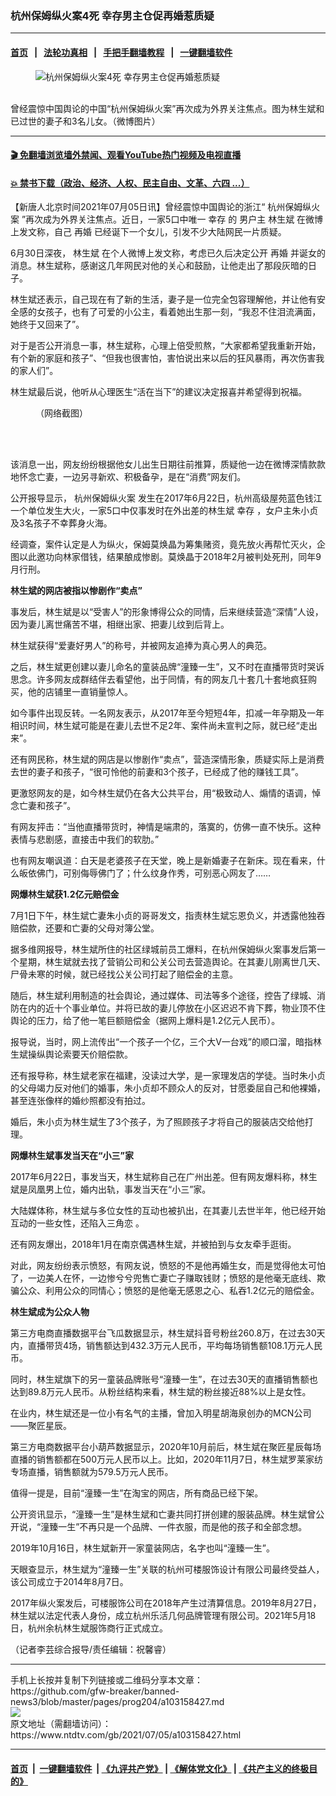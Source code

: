 ### 杭州保姆纵火案4死 幸存男主仓促再婚惹质疑
------------------------

#### [首页](https://github.com/gfw-breaker/banned-news3/blob/master/README.md) &nbsp;&nbsp;|&nbsp;&nbsp; [法轮功真相](https://github.com/begood0513/basic/blob/master/README.md)  &nbsp;&nbsp;|&nbsp;&nbsp; [手把手翻墙教程](https://github.com/gfw-breaker/guides/wiki)  &nbsp;&nbsp;|&nbsp;&nbsp; [一键翻墙软件](https://github.com/gfw-breaker/nogfw/blob/master/README.md)  



<div><div class="featured_image">
 <figure>
  <img alt="杭州保姆纵火案4死 幸存男主仓促再婚惹质疑" src="https://i.ntdtv.com/assets/uploads/2021/07/703347849d6f01e89f4ade39a8016e09-800x450.jpg"/>
 </figure><br/>
 <span class="caption">
  曾经震惊中国舆论的中国“杭州保姆纵火案”再次成为外界关注焦点。图为林生斌和已过世的妻子和3名儿女。（微博图片）
 </span>
</div>
</div><hr/>

#### [ 🎬  免翻墙浏览墙外禁闻、观看YouTube热门视频及电视直播](https://github.com/gfw-breaker/HelloWorld)

#### [ 💥  禁书下载（政治、经济、人权、民主自由、文革、六四 ...）](https://github.com/gfw-breaker/books/blob/master/README.md)

<div><div class="post_content" itemprop="articleBody">
 <p>
  【新唐人北京时间2021年07月05日讯】曾经震惊中国舆论的浙江“
  <ok href="https://www.ntdtv.com/gb/杭州保姆纵火案.htm">
   杭州保姆纵火案
  </ok>
  ”再次成为外界关注焦点。近日，一家5口中唯一
  <ok href="https://www.ntdtv.com/gb/幸存.htm">
   幸存
  </ok>
  的
  <ok href="https://www.ntdtv.com/gb/男户主.htm">
   男户主
  </ok>
  <ok href="https://www.ntdtv.com/gb/林生斌.htm">
   林生斌
  </ok>
  在微博上发文称，自己
  <ok href="https://www.ntdtv.com/gb/再婚.htm">
   再婚
  </ok>
  已经诞下一个女儿，引发不少大陆网民一片质疑。
 </p>
 <p>
  6月30日深夜，
  <ok href="https://www.ntdtv.com/gb/林生斌.htm">
   林生斌
  </ok>
  在个人微博上发文称，考虑已久后决定公开
  <ok href="https://www.ntdtv.com/gb/再婚.htm">
   再婚
  </ok>
  并诞女的消息。林生斌称，感谢这几年网民对他的关心和鼓励，让他走出了那段灰暗的日子。
 </p>
 <p>
  林生斌还表示，自己现在有了新的生活，妻子是一位完全包容理解他，并让他有安全感的女孩子，也有了可爱的小公主，看着她出生那一刻，“我忍不住泪流满面，她终于又回来了”。
 </p>
 <p>
  对于是否公开消息一事，林生斌称，心理上倍受煎熬，“大家都希望我重新开始，有个新的家庭和孩子”、“但我也很害怕，害怕说出来以后的狂风暴雨，再次伤害我的家人们”。
 </p>
 <p>
  林生斌最后说，他听从心理医生“活在当下”的建议决定报喜并希望得到祝福。
 </p>
 <figure class="wp-caption alignnone" id="attachment_103158428" style="width: 600px">
  <ok href="https://i.ntdtv.com/assets/uploads/2021/07/Hs0DlZajBeD9TjOFDXjs_vQW4b9ErZs2vKuu47yrruM.jpg">
   <img alt="" class="size-medium wp-image-103158428" src="https://i.ntdtv.com/assets/uploads/2021/07/Hs0DlZajBeD9TjOFDXjs_vQW4b9ErZs2vKuu47yrruM-600x920.jpg"/>
  </ok>
  <br/><figcaption class="wp-caption-text">
   （网络截图）
  </figcaption><br/>
 </figure><br/>
 <p>
  该消息一出，网友纷纷根据他女儿出生日期往前推算，质疑他一边在微博深情款款地怀念亡妻，一边另寻新欢、积极备孕，是在“消费”网友们。
 </p>
 <p>
  公开报导显示，
  <ok href="https://www.ntdtv.com/gb/杭州保姆纵火案.htm">
   杭州保姆纵火案
  </ok>
  发生在2017年6月22日，杭州高级屋苑蓝色钱江一个单位发生大火，一家5口中仅事发时在外出差的林生斌
  <ok href="https://www.ntdtv.com/gb/幸存.htm">
   幸存
  </ok>
  ，女户主朱小贞及3名孩子不幸葬身火海。
 </p>
 <p>
  经调查，案件认定是人为纵火，保姆莫焕晶为筹集赌资，竟先放火再帮忙灭火，企图以此邀功向林家借钱，结果酿成惨剧。莫焕晶于2018年2月被判处死刑，同年9月行刑。
 </p>
 <p>
  <strong>
   林生斌的网店被指以惨剧作“卖点”
  </strong>
 </p>
 <p>
  事发后，林生斌是以“受害人”的形象博得公众的同情，后来继续营造“深情”人设，因为妻儿离世痛苦不堪，相继出家、把妻儿纹到后背上。
 </p>
 <p>
  林生斌获得“爱妻好男人”的称号，并被网友追捧为真心男人的典范。
 </p>
 <p>
  之后，林生斌更创建以妻儿命名的童装品牌“潼臻一生”，又不时在直播带货时哭诉思念。许多网友成群结伴去看望他，出于同情，有的网友几十套几十套地疯狂购买，他的店铺里一直销量惊人。
 </p>
 <p>
  如今事件出现反转。一名网友表示，从2017年至今短短4年，扣减一年孕期及一年相识时间，林生斌可能是在妻儿去世不足2年、案件尚未宣判之际，就已经“走出来”。
 </p>
 <p>
  还有网民称，林生斌的网店是以惨剧作“卖点”，营造深情形象，质疑实际上是消费去世的妻子和孩子，“很可怜他的前妻和3个孩子，已经成了他的赚钱工具”。
 </p>
 <p>
  更激怒网友的是，如今林生斌仍在各大公共平台，用“极致动人、煽情的语调，悼念亡妻和孩子”。
 </p>
 <p>
  有网友抨击：“当他直播带货时，神情是端肃的，落寞的，仿佛一直不快乐。这种表情与悲剧感，直接击中我们的软肋。”
 </p>
 <p>
  也有网友嘲讽道：白天是老婆孩子在天堂，晚上是新婚妻子在新床。现在看来，什么皈依佛门，可别侮辱佛门了；什么纹身作秀，可别恶心网友了……
 </p>
 <p>
  <strong>
   网爆林生斌获1.2亿元赔偿金
  </strong>
 </p>
 <p>
  7月1日下午，林生斌亡妻朱小贞的哥哥发文，指责林生斌忘恩负义，并透露他独吞赔偿款，还要和亡妻的父母对簿公堂。
 </p>
 <p>
  据多维网报导，林生斌所住的社区绿城前员工爆料，在杭州保姆纵火案事发后第一个星期，林生斌就去找了营销公司和公关公司去营造舆论。在其妻儿刚离世几天、尸骨未寒的时候，就已经找公关公司打起了赔偿金的主意。
 </p>
 <p>
  随后，林生斌利用制造的社会舆论，通过媒体、司法等多个途径，控告了绿城、消防在内的近十个事业单位。并将已故的妻儿停放在小区迟迟不肯下葬，物业顶不住舆论的压力，给了他一笔巨额赔偿金（据网上爆料是1.2亿元人民币）。
 </p>
 <p>
  报导说，当时，网上流传出“一个孩子一个亿，三个大V一台戏”的顺口溜，暗指林生斌操纵舆论索要天价赔偿款。
 </p>
 <p>
  还有报导称，林生斌老家在福建，没读过大学，是一家理发店的学徒。当时朱小贞的父母竭力反对他们的婚事，朱小贞却不顾众人的反对，甘愿委屈自己和他裸婚，甚至连张像样的婚纱照都没有拍过。
 </p>
 <p>
  婚后，朱小贞为林生斌生了3个孩子，为了照顾孩子才将自己的服装店交给他打理。
 </p>
 <p>
  <strong>
   网爆林生斌事发当天在“小三”家
  </strong>
 </p>
 <p>
  2017年6月22日，事发当天，林生斌称自己在广州出差。但有网友爆料称，林生斌是凤凰男上位，婚内出轨，事发当天在“小三”家。
 </p>
 <p>
  大陆媒体称，林生斌与多位女性的互动也被扒出，在其妻儿去世半年，他已经开始互动的一些女性，还陷入三角恋 。
 </p>
 <p>
  还有网友爆出，2018年1月在南京偶遇林生斌，并被拍到与女友牵手逛街。
 </p>
 <p>
  对此，网友纷纷表示愤怒，有网友说，愤怒的不是他再婚生女，而是觉得他太可怕了，一边美人在怀，一边惨兮兮兜售亡妻亡子赚取钱财；愤怒的是他毫无底线、欺骗公众、利用公众的同情心；愤怒的是他毫无感恩之心、私吞1.2亿元的赔偿金。
 </p>
 <p>
  <strong>
   林生斌成为公众人物
  </strong>
 </p>
 <p>
  第三方电商直播数据平台飞瓜数据显示，林生斌抖音号粉丝260.8万，在过去30天内，直播带货4场，销售额达到432.3万元人民币，平均每场销售额108.1万元人民币。
 </p>
 <p>
  同时，林生斌旗下的另一童装品牌账号“潼臻一生”，在过去30天的直播销售额也达到89.8万元人民币。从粉丝结构来看，林生斌的粉丝接近88%以上是女性。
 </p>
 <p>
  在业内，林生斌还是一位小有名气的主播，曾加入明星胡海泉创办的MCN公司——聚匠星辰。
 </p>
 <p>
  第三方电商数据平台小葫芦数据显示，2020年10月前后，林生斌在聚匠星辰每场直播的销售额都在500万元人民币以上。比如，2020年11月7日，林生斌罗莱家纺专场直播，销售额就为579.5万元人民币。
 </p>
 <p>
  值得一提是，目前“潼臻一生”在淘宝的网店，所有商品已经下架。
 </p>
 <p>
  公开资讯显示，“潼臻一生”是林生斌和亡妻共同打拼创建的服装品牌。林生斌曾公开说，“潼臻一生”不再只是一个品牌、一件衣服，而是他的孩子和全部念想。
 </p>
 <p>
  2019年10月16日，林生斌新开一家童装网店，名字也叫“潼臻一生”。
 </p>
 <p>
  天眼查显示，林生斌为“潼臻一生”关联的杭州可楼服饰设计有限公司最终受益人，该公司成立于2014年8月7日。
 </p>
 <p>
  2017年纵火案发后，可楼服饰公司在2018年产生过清算信息。2019年8月27日，林生斌以法定代表人身份，成立杭州乐活几何品牌管理有限公司。2021年5月18日，杭州余杭林生斌服饰商行正式成立。
 </p>
 <p>
  （记者李芸综合报导/责任编辑：祝馨睿）
 </p>
 <div class="single_ad">
 </div>
</div>
</div>
<hr/>
手机上长按并复制下列链接或二维码分享本文章：<br/>
https://github.com/gfw-breaker/banned-news3/blob/master/pages/prog204/a103158427.md <br/>
<a href='https://github.com/gfw-breaker/banned-news3/blob/master/pages/prog204/a103158427.md'><img src='https://github.com/gfw-breaker/banned-news3/blob/master/pages/prog204/a103158427.md.png'/></a> <br/>
原文地址（需翻墙访问）：https://www.ntdtv.com/gb/2021/07/05/a103158427.html


------------------------
#### [首页](https://github.com/gfw-breaker/banned-news3/blob/master/README.md) &nbsp;|&nbsp; [一键翻墙软件](https://github.com/gfw-breaker/nogfw/blob/master/README.md) &nbsp;| [《九评共产党》](https://github.com/gfw-breaker/9ping.md/blob/master/README.md#九评之一评共产党是什么) | [《解体党文化》](https://github.com/gfw-breaker/jtdwh.md/blob/master/README.md) | [《共产主义的终极目的》](https://github.com/gfw-breaker/gczydzjmd.md/blob/master/README.md)


<img src='http://gfw-breaker.win/banned-news3/pages/prog204/a103158427.md' width='0px' height='0px'/>